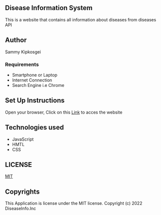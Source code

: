## Disease Information System
This is a website that contains all information about diseases from diseases API

## Author
Sammy Kipkosgei

### Requirements
<ul>
<li>Smartphone or Laptop</li>
<li>Internet Connection</li>
<li>Search Engine i.e Chrome</li>
</ul>

## Set Up Instructions
Open your browser,
Click on this [Link](https://koima-sam.github.io/Disease-Info/) to acces the website
## Technologies used
<ul>
<li>JavaScript</li>
<li>HMTL</li>
<li>CSS</li>
</ul>

## LICENSE
[MIT](https://choosealicense.com/licenses/mit/)


 ## Copyrights
 This Application is license under the MIT license.
Copyright (c) 2022  DiseaseInfo.Inc
